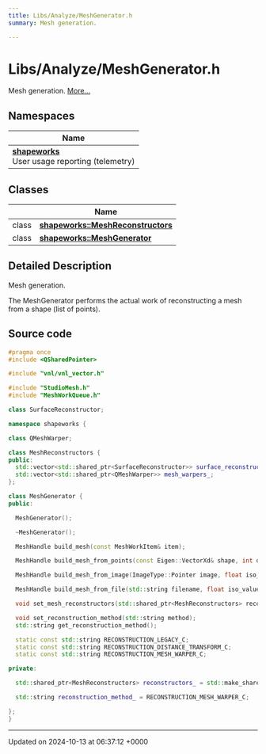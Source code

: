 ```yaml
---
title: Libs/Analyze/MeshGenerator.h
summary: Mesh generation. 

---
```


# Libs/Analyze/MeshGenerator.h

Mesh generation.  [More...](#detailed-description)

## Namespaces

| Name           |
| -------------- |
| **[shapeworks](../Namespaces/namespaceshapeworks.md)** <br>User usage reporting (telemetry)  |

## Classes

|                | Name           |
| -------------- | -------------- |
| class | **[shapeworks::MeshReconstructors](../Classes/classshapeworks_1_1MeshReconstructors.md)**  |
| class | **[shapeworks::MeshGenerator](../Classes/classshapeworks_1_1MeshGenerator.md)**  |

## Detailed Description

Mesh generation. 

The MeshGenerator performs the actual work of reconstructing a mesh from a shape (list of points). 




## Source code

```cpp
#pragma once
#include <QSharedPointer>

#include "vnl/vnl_vector.h"

#include "StudioMesh.h"
#include "MeshWorkQueue.h"

class SurfaceReconstructor;

namespace shapeworks {

class QMeshWarper;

class MeshReconstructors {
public:
  std::vector<std::shared_ptr<SurfaceReconstructor>> surface_reconstructors_;
  std::vector<std::shared_ptr<QMeshWarper>> mesh_warpers_;
};

class MeshGenerator {
public:

  MeshGenerator();

  ~MeshGenerator();

  MeshHandle build_mesh(const MeshWorkItem& item);

  MeshHandle build_mesh_from_points(const Eigen::VectorXd& shape, int domain);

  MeshHandle build_mesh_from_image(ImageType::Pointer image, float iso_value = 0.0001);

  MeshHandle build_mesh_from_file(std::string filename, float iso_value = 0.0001);

  void set_mesh_reconstructors(std::shared_ptr<MeshReconstructors> reconstructors);

  void set_reconstruction_method(std::string method);
  std::string get_reconstruction_method();

  static const std::string RECONSTRUCTION_LEGACY_C;
  static const std::string RECONSTRUCTION_DISTANCE_TRANSFORM_C;
  static const std::string RECONSTRUCTION_MESH_WARPER_C;

private:

  std::shared_ptr<MeshReconstructors> reconstructors_ = std::make_shared<MeshReconstructors>();

  std::string reconstruction_method_ = RECONSTRUCTION_MESH_WARPER_C;

};
}
```


-------------------------------

Updated on 2024-10-13 at 06:37:12 +0000

